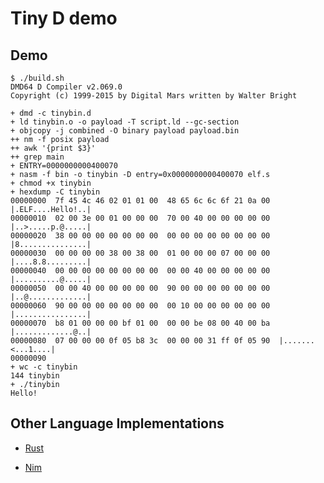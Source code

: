 # Tiny D demo

## Demo

```
$ ./build.sh
DMD64 D Compiler v2.069.0
Copyright (c) 1999-2015 by Digital Mars written by Walter Bright

+ dmd -c tinybin.d
+ ld tinybin.o -o payload -T script.ld --gc-section
+ objcopy -j combined -O binary payload payload.bin
++ nm -f posix payload
++ awk '{print $3}'
++ grep main
+ ENTRY=0000000000400070
+ nasm -f bin -o tinybin -D entry=0x0000000000400070 elf.s
+ chmod +x tinybin
+ hexdump -C tinybin
00000000  7f 45 4c 46 02 01 01 00  48 65 6c 6c 6f 21 0a 00  |.ELF....Hello!..|
00000010  02 00 3e 00 01 00 00 00  70 00 40 00 00 00 00 00  |..>.....p.@.....|
00000020  38 00 00 00 00 00 00 00  00 00 00 00 00 00 00 00  |8...............|
00000030  00 00 00 00 38 00 38 00  01 00 00 00 07 00 00 00  |....8.8.........|
00000040  00 00 00 00 00 00 00 00  00 00 40 00 00 00 00 00  |..........@.....|
00000050  00 00 40 00 00 00 00 00  90 00 00 00 00 00 00 00  |..@.............|
00000060  90 00 00 00 00 00 00 00  00 10 00 00 00 00 00 00  |................|
00000070  b8 01 00 00 00 bf 01 00  00 00 be 08 00 40 00 ba  |.............@..|
00000080  07 00 00 00 0f 05 b8 3c  00 00 00 31 ff 0f 05 90  |.......<...1....|
00000090
+ wc -c tinybin
144 tinybin
+ ./tinybin
Hello!
```

## Other Language Implementations

- [Rust](http://mainisusuallyafunction.blogspot.de/2015/01/151-byte-static-linux-binary-in-rust.html)

- [Nim](http://hookrace.net/blog/nim-binary-size/)
